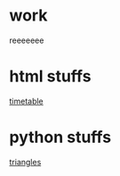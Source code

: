 # work
reeeeeee

# html stuffs
[timetable](/timetable.txt/)

# python stuffs
[triangles](/triangles.txt)

